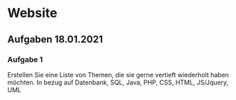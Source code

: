 # Website

## Aufgaben 18.01.2021

### Aufgabe 1
Erstellen Sie eine Liste von Themen, die sie gerne vertieft wiederholt haben möchten.
In bezug auf Datenbank, SQL, Java, PHP, CSS, HTML, JS/Jquery, UML
